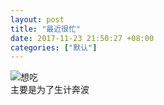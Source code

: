 ```yaml
---
layout: post
title: "最近很忙"
date: 2017-11-23 21:50:27 +08:00
categories: ["默认"]
---
```


<p><img src="https://xy07-1251893119.costj.myqcloud.com/2017/11/23/3369068529.jpg" alt="想吃" title="想吃"><br />主要是为了生计奔波</p>